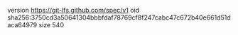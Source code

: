 version https://git-lfs.github.com/spec/v1
oid sha256:3750cd3a50641304bbbfdaf78769cf8f247cabc47c672b40e661d51daca64979
size 540
